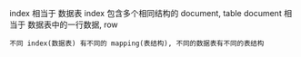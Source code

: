 








index 相当于 数据表
    index 包含多个相同结构的 document, table
    document 相当于 数据表中的一行数据, row
    
    不同 index(数据表) 有不同的 mapping(表结构), 不同的数据表有不同的表结构

